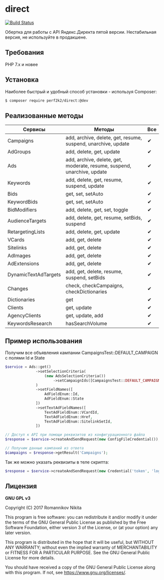 # direct
[![Build Status](https://travis-ci.org/perf2k2/direct.svg?branch=master)](https://travis-ci.org/perf2k2/direct)

Обертка для работы с API Яндекс.Директа пятой версии. Нестабильная версия, не используйте в продакшене.

## Требования

PHP 7.x и новее

## Установка

Наиболее быстрый и удобный способ установки - используя Composer:
```bash
$ composer require perf2k2/direct:@dev
```

## Реализованные методы

Сервисы | Методы | Все 
--- | --- | ---
Campaigns|add, archive, delete, get, resume, suspend, unarchive, update|&#10004;
AdGroups|add, delete, get, update|&#10004;
Ads|add, archive, delete, get, moderate, resume, suspend, unarchive, update|&#10004;
Keywords|add, delete, get, resume, suspend, update|&#10004;
Bids|get, set, setAuto|&#10004;
KeywordBids|get, set, setAuto|&#10004;
BidModifiers|add, delete, get, set, toggle|&#10004;
AudienceTargets|add, delete, get, resume, setBids, suspend|&#10004;
RetargetingLists|add, delete, get, update|&#10004;
VCards|add, get, delete|&#10004;
Sitelinks|add, get, delete|&#10004;
AdImages|add, get, delete|&#10004;
AdExtensions|add, get, delete|&#10004;
DynamicTextAdTargets|add, get, delete, resume, suspend, setBids|&#10004;
Changes|check, checkCampaigns, checkDictionaries|&#10004;
Dictionaries|get|&#10004;
Clients|get, update|&#10004;
AgencyClients|get, update, add|&#10004;
KeywordsResearch|hasSearchVolume|&#10004;

## Пример использования

Получим все объявления кампании CampaignsTest::DEFAULT_CAMPAIGN с полями Id и State
```php
$service = Ads::get()
              ->setSelectionCriteria(
                  (new AdsSelectionCriteria())
                      ->setCampaignIds([CampaignsTest::DEFAULT_CAMPAIGN])
              )
              ->setFieldNames([
                  AdFieldEnum::Id,
                  AdFieldEnum::State
              ])
              ->setTextAdFieldNames([
                  TextAdFieldEnum::VCardId,
                  TextAdFieldEnum::Href,
                  TextAdFieldEnum::SitelinkSetId,
              ])

// Доступ к API при помощи реквизитов из конфигурационного файла    
$response = $service->createAndSendRequest(new ConfigFileCredential());

// Получим данные кампаний из ответа
$campaigns = $response->getResult('Campaigns');
```

Так же можно указать реквизиты в теле скрипта:

```php 
$response = $service->createAndSendRequest(new Credential('token', 'login'));
```

## Лицензия

**GNU GPL v3**

Copyright (C) 2017 Romannikov Nikita

This program is free software: you can redistribute it and/or modify
it under the terms of the GNU General Public License as published by
the Free Software Foundation, either version 3 of the License, or
(at your option) any later version.

This program is distributed in the hope that it will be useful,
but WITHOUT ANY WARRANTY; without even the implied warranty of
MERCHANTABILITY or FITNESS FOR A PARTICULAR PURPOSE.  See the
GNU General Public License for more details.

You should have received a copy of the GNU General Public License
along with this program.  If not, see <https://www.gnu.org/licenses/>.